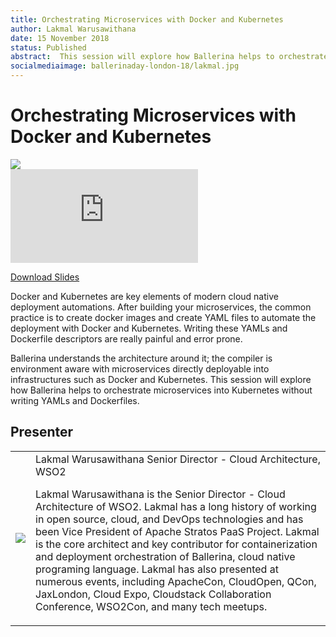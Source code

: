 ```yaml
---
title: Orchestrating Microservices with Docker and Kubernetes
author: Lakmal Warusawithana
date: 15 November 2018
status: Published
abstract:  This session will explore how Ballerina helps to orchestrate microservices into Kubernetes without writing YAMLs and Dockerfiles.
socialmediaimage: ballerinaday-london-18/lakmal.jpg
---
```

<script src="/js/ballerina-form.js?03"></script><link rel="stylesheet" href="/css/webinar-page.css"></link><link rel="stylesheet" href="/css/ballerinacon-page.css"></link>

<div class="col-xs-12 col-sm-12 col-md-9 col-lg-9" style="padding:0;">
<h1>Orchestrating Microservices with Docker and Kubernetes</h1>
</div>
<div class="col-xs-12 col-sm-12 col-md-3 col-lg-3" style="padding:0;">
<a href="/learn/events/ballerina-day-london-2018/" target="_blank"><img class="cInlineLogo" src="/img/ballerinaday-london-logo.png"/></a>
</div>
<div class="col-xs-12 col-sm-12 col-md-12 col-lg-12 cConVideoContainer">
<div class="embed-responsive embed-responsive-16by9">
<iframe class="embed-responsive-item" src="https://www.youtube.com/embed/is4FwTZIkzs" frameborder="0" allow="autoplay; encrypted-media" allowfullscreen></iframe>
</div>
</div>

<div class="clearfix"></div>

<a class="cBallerina-io-Home-main-download-button cGuidesDownloadButton cDownloadSlides" target="_blank" href="https://www.slideshare.net/ballerinaslides/orchestrating-microservices-with-docker-and-kubernetes">Download Slides</a>

<div class="clearfix"></div>

Docker and Kubernetes are key elements of modern cloud native deployment automations. After building your microservices, the common practice is to create docker images and create YAML files to automate the deployment with Docker and Kubernetes. Writing these YAMLs and Dockerfile descriptors are really painful and error prone.

Ballerina understands the architecture around it; the compiler is environment aware with microservices directly deployable into infrastructures such as Docker and Kubernetes. This session will explore how Ballerina helps to orchestrate microservices into Kubernetes without writing YAMLs and Dockerfiles.

## Presenter

<table class="cWebinarPresenter">
    <tr>
        <td class="cWebinarPresenterPic"><img src="//wso2.cachefly.net/wso2/sites/all/images/wso2conus18/new/lakmal-warusawithana-wso2conus18.png"/></td>
        <td class="cWebinarPresenterBio">
      <span class="cPresenterName">Lakmal Warusawithana</span>
      <span class="cPresenterTitle">Senior Director - Cloud Architecture, WSO2 </span>
       <p>Lakmal Warusawithana is the Senior Director - Cloud Architecture of WSO2. Lakmal has a long history of working in open source, cloud, and DevOps technologies and has been Vice President of Apache Stratos PaaS Project. Lakmal is the core architect and key contributor for containerization and deployment orchestration of Ballerina, cloud native programing language. Lakmal has also presented at numerous events, including ApacheCon, CloudOpen, QCon, JaxLondon, Cloud Expo, Cloudstack Collaboration Conference, WSO2Con, and many tech meetups.</p></td>
    </tr>

</table>

</div>
</div>
